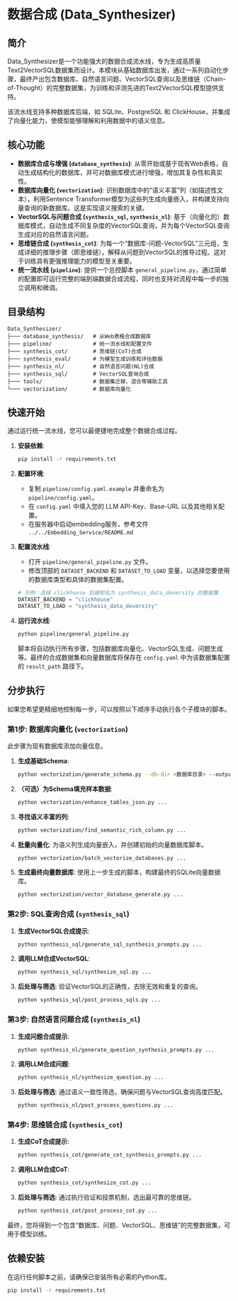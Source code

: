 # 数据合成 (Data_Synthesizer)

## 简介

Data_Synthesizer是一个功能强大的数据合成流水线，专为生成高质量Text2VectorSQL数据集而设计。本模块从基础数据库出发，通过一系列自动化步骤，最终产出包含数据库、自然语言问题、VectorSQL查询以及思维链（Chain-of-Thought）的完整数据集，为训练和评测先进的Text2VectorSQL模型提供支持。

该流水线支持多种数据库后端，如 SQLite、PostgreSQL 和 ClickHouse，并集成了向量化能力，使模型能够理解和利用数据中的语义信息。

## 核心功能

- **数据库合成与增强 (`database_synthesis`)**: 从零开始或基于现有Web表格，自动生成结构化的数据库，并可对数据库模式进行增强，增加其复杂性和真实性。
- **数据库向量化 (`vectorization`)**: 识别数据库中的“语义丰富”列（如描述性文本），利用Sentence Transformer模型为这些列生成向量嵌入，并构建支持向量查询的新数据库。这是实现语义搜索的关键。
- **VectorSQL与问题合成 (`synthesis_sql`, `synthesis_nl`)**: 基于（向量化的）数据库模式，自动生成不同复杂度的VectorSQL查询，并为每个VectorSQL查询生成对应的自然语言问题。
- **思维链合成 (`synthesis_cot`)**: 为每一个“数据库-问题-VectorSQL”三元组，生成详细的推理步骤（即思维链），解释从问题到VectorSQL的推导过程。这对于训练具有更强推理能力的模型至关重要。
- **统一流水线 (`pipeline`)**: 提供一个总控脚本 `general_pipeline.py`，通过简单的配置即可运行完整的端到端数据合成流程，同时也支持对流程中每一步的独立调用和微调。

## 目录结构

```
Data_Synthesizer/
├─── database_synthesis/   # 从Web表格合成数据库
├─── pipeline/             # 统一流水线和配置文件
├─── synthesis_cot/        # 思维链(CoT)合成
├─── synthesis_eval/       # 为模型生成训练和评估数据
├─── synthesis_nl/         # 自然语言问题(NL)合成
├─── synthesis_sql/        # VectorSQL查询合成
├─── tools/                # 数据集迁移、混合等辅助工具
└─── vectorization/        # 数据库向量化
```

## 快速开始

通过运行统一流水线，您可以最便捷地完成整个数据合成过程。

1.  **安装依赖**:
    ```bash
    pip install -r requirements.txt
    ```

2.  **配置环境**:
    - 复制 `pipeline/config.yaml.example` 并重命名为 `pipeline/config.yaml`。
    - 在 `config.yaml` 中填入您的 LLM API-Key、Base-URL 以及其他相关配置。
    - 在服务器中启动embedding服务，参考文件 `../../Embedding_Service/README.md`

3.  **配置流水线**:
    - 打开 `pipeline/general_pipeline.py` 文件。
    - 修改顶部的 `DATASET_BACKEND` 和 `DATASET_TO_LOAD` 变量，以选择您要使用的数据库类型和具体的数据集配置。
    ```python
    # 示例：选择 clickhouse 后端和名为 synthesis_data_deversity 的数据集
    DATASET_BACKEND = "clickhouse"
    DATASET_TO_LOAD = "synthesis_data_deversity"
    ```

4.  **运行流水线**:
    ```bash
    python pipeline/general_pipeline.py
    ```
    脚本将自动执行所有步骤，包括数据库向量化、VectorSQL生成、问题生成等。最终的合成数据集和向量数据库将保存在 `config.yaml` 中为该数据集配置的 `result_path` 路径下。

## 分步执行

如果您希望更精细地控制每一步，可以按照以下顺序手动执行各个子模块的脚本。

### 第1步: 数据库向量化 (`vectorization`)

此步骤为现有数据库添加向量信息。

1.  **生成基础Schema**:
    ```bash
    python vectorization/generate_schema.py --db-dir <数据库目录> --output-file <输出的tables.json路径>
    ```
2.  **（可选）为Schema填充样本数据**:
    ```bash
    python vectorization/enhance_tables_json.py ...
    ```
3.  **寻找语义丰富的列**:
    ```bash
    python vectorization/find_semantic_rich_column.py ...
    ```
4.  **批量向量化**:
    为语义列生成向量嵌入，并创建初始的向量数据库脚本。
    ```bash
    python vectorization/batch_vectorize_databases.py ...
    ```
5.  **生成最终向量数据库**:
    使用上一步生成的脚本，构建最终的SQLite向量数据库。
    ```bash
    python vectorization/vector_database_generate.py ...
    ```

### 第2步: SQL查询合成 (`synthesis_sql`)

1.  **生成VectorSQL合成提示**:
    ```bash
    python synthesis_sql/generate_sql_synthesis_prompts.py ...
    ```
2.  **调用LLM合成VectorSQL**:
    ```bash
    python synthesis_sql/synthesize_sql.py ...
    ```
3.  **后处理与筛选**:
    验证VectorSQL的正确性，去除无效和重复的查询。
    ```bash
    python synthesis_sql/post_process_sqls.py ...
    ```

### 第3步: 自然语言问题合成 (`synthesis_nl`)

1.  **生成问题合成提示**:
    ```bash
    python synthesis_nl/generate_question_synthesis_prompts.py ...
    ```
2.  **调用LLM合成问题**:
    ```bash
    python synthesis_nl/synthesize_question.py ...
    ```
3.  **后处理与筛选**:
    通过语义一致性筛选，确保问题与VectorSQL查询高度匹配。
    ```bash
    python synthesis_nl/post_process_questions.py ...
    ```

### 第4步: 思维链合成 (`synthesis_cot`)

1.  **生成CoT合成提示**:
    ```bash
    python synthesis_cot/generate_cot_synthesis_prompts.py ...
    ```
2.  **调用LLM合成CoT**:
    ```bash
    python synthesis_cot/synthesize_cot.py ...
    ```
3.  **后处理与筛选**:
    通过执行验证和投票机制，选出最可靠的思维链。
    ```bash
    python synthesis_cot/post_process_cot.py ...
    ```

最终，您将得到一个包含“数据库、问题、VectorSQL、思维链”的完整数据集，可用于模型训练。

## 依赖安装

在运行任何脚本之前，请确保已安装所有必需的Python库。

```bash
pip install -r requirements.txt
```
